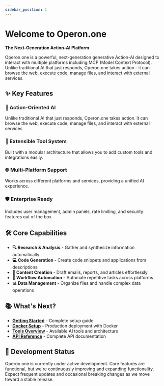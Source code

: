 ```yaml
---
sidebar_position: 1
---
```


# Welcome to Operon.one

**The Next-Generation Action-AI Platform**

Operon.one is a powerful, next-generation generative Action-AI designed to interact with multiple platforms including MCP (Model Context Protocol). Unlike traditional AI that just responds, Operon.one takes action - it can browse the web, execute code, manage files, and interact with external services.

## ✨ Key Features

### 🎯 Action-Oriented AI

Unlike traditional AI that just responds, Operon.one takes action. It can browse the web, execute code, manage files, and interact with external services.

### 🔧 Extensible Tool System

Built with a modular architecture that allows you to add custom tools and integrations easily.

### 🌐 Multi-Platform Support

Works across different platforms and services, providing a unified AI experience.

### 🛡️ Enterprise Ready

Includes user management, admin panels, rate limiting, and security features out of the box.

## 🛠️ Core Capabilities

- **🔍 Research & Analysis** - Gather and synthesize information automatically
- **💻 Code Generation** - Create code snippets and applications from descriptions
- **📝 Content Creation** - Draft emails, reports, and articles effortlessly
- **🔄 Workflow Automation** - Automate repetitive tasks across platforms
- **📊 Data Management** - Organize files and handle complex data operations

## 📚 What's Next?

- [**Getting Started**](./getting-started.md) - Complete setup guide
- [**Docker Setup**](docker-setup) - Production deployment with Docker
- [**Tools Overview**](./tools/index.md) - Available AI tools and architecture
- [**API Reference**](./api/index.md) - Complete API documentation

## 🚧 Development Status

Operon.one is currently under active development. Core features are functional, but we're continuously improving and expanding functionality. Expect frequent updates and occasional breaking changes as we move toward a stable release.
